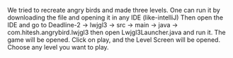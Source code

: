 We tried to recreate angry birds and made three levels.
One can run it by downloading the file and opening it in any IDE (like-intelliJ)
Then open the IDE and go to Deadline-2 -> lwjgl3 -> src -> main -> java -> com.hitesh.angrybird.lwjgl3 
then open Lwjgl3Launcher.java and run it.
The game will be opened. 
Click on play, and the Level Screen will be opened. Choose any level you want to play.
